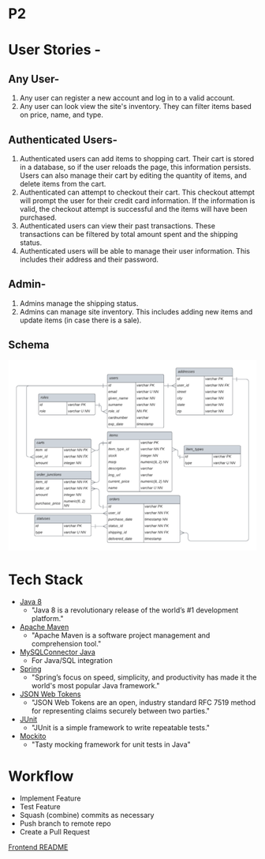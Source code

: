# P2

# User Stories - 

## Any User-

1. Any user can register a new account and log in to a valid account.
1. Any user can look view the site's inventory. They can filter items based on price, name, and type.

## Authenticated Users-

1. Authenticated users can add items to shopping cart. Their cart is stored in a database, so if the user reloads the page, this information persists. Users can also manage their cart by editing the quantity of items, and delete items from the cart.
1. Authenticated can attempt to checkout their cart. This checkout attempt will prompt the user for their credit card information. If the information is valid, the checkout attempt is successful and the items will have been purchased.
1. Authenticated users can view their past transactions. These transactions can be filtered by total amount spent and the shipping status.
1. Authenticated users will be able to manage their user information. This includes their address and their password.

 ## Admin-

1. Admins manage the shipping status.
1. Admins can manage site inventory. This includes adding new items and update items (in case there is a sale).

## Schema
![Schema](https://github.com/221114-Java-React/TTT-Frontend/blob/main/erd.png)

# Tech Stack

- [Java 8](https://www.oracle.com/java/technologies/java8.html)
  - "Java 8 is a revolutionary release of the world’s #1 development platform."
- [Apache Maven](https://maven.apache.org/)
  - "Apache Maven is a software project management and comprehension tool."
- [MySQLConnector Java](https://dev.mysql.com/downloads/connector/j/)
  - For Java/SQL integration
- [Spring](https://spring.io/)
  - "Spring’s focus on speed, simplicity, and productivity has made it the world's most popular Java framework."
- [JSON Web Tokens](https://jwt.io/)
  - "JSON Web Tokens are an open, industry standard RFC 7519 method for representing claims securely between two parties."
- [JUnit](https://junit.org)
  - "JUnit is a simple framework to write repeatable tests."
- [Mockito](https://site.mockito.org/)
  - "Tasty mocking framework for unit tests in Java"

# Workflow

- Implement Feature
- Test Feature
- Squash (combine) commits as necessary
- Push branch to remote repo
- Create a Pull Request

[Frontend README](https://github.com/221114-Java-React/TTT-Frontend/blob/main/README.md)
